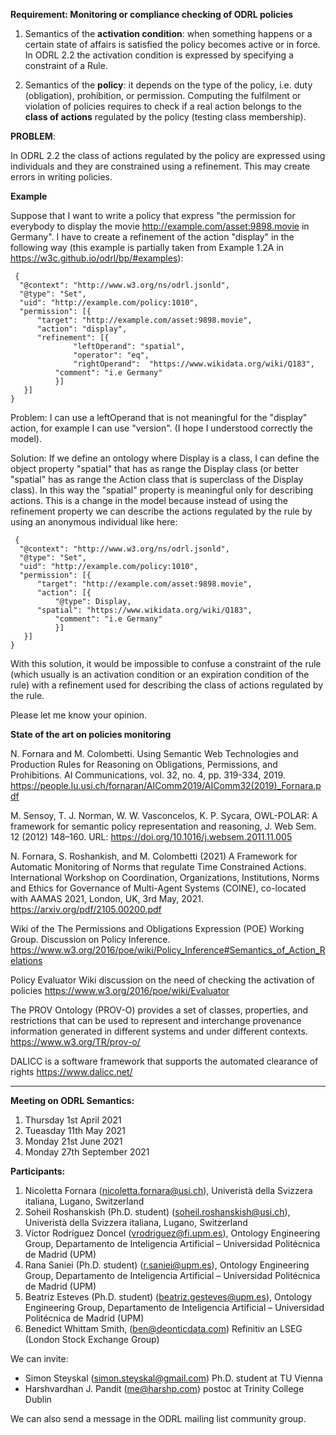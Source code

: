      
**Requirement: Monitoring or compliance checking of ODRL policies**

1. Semantics of the **activation condition**: when something happens or a certain state of affairs is satisfied the policy becomes active or in force. In ODRL 2.2 the activation condition is expressed by specifying a constraint of a Rule.

2. Semantics of the **policy**: it depends on the type of the policy, i.e. duty (obligation), prohibition, or permission. Computing the fulfilment or violation of policies requires to check if a real action belongs to the **class of actions** regulated by the policy (testing class membership).

**PROBLEM**: 

In ODRL 2.2 the class of actions regulated by the policy are expressed using individuals and they are constrained using a refinement.
This may create errors in writing policies. 


**Example**

Suppose that I want to write a policy that express "the permission for everybody to display the movie http://example.com/asset:9898.movie in Germany". 
I have to create a refinement of the action "display" in the following way (this example is partially taken from Example 1.2A in https://w3c.github.io/odrl/bp/#examples): 

     {
      "@context": "http://www.w3.org/ns/odrl.jsonld",
      "@type": "Set",
      "uid": "http://example.com/policy:1010",
      "permission": [{
 	      "target": "http://example.com/asset:9898.movie",
	      "action": "display",
	      "refinement": [{
                  "leftOperand": "spatial",
                  "operator": "eq",
                  "rightOperand":  "https://www.wikidata.org/wiki/Q183",
	          "comment": "i.e Germany"
              }]
       }]
    }

Problem: I can use a leftOperand that is not meaningful for the "display" action, for example I can use "version". (I hope I understood correctly the model).

Solution: If we define an ontology where Display is a class, I can define the object property "spatial" that has as range the Display class (or better "spatial" has as range the Action class that is superclass of the Display class). In this way the "spatial" property is meaningful only for describing actions. This is a change in the model because instead of using the refinement property we can describe the actions regulated by the rule by using an anonymous individual like here:

     {
      "@context": "http://www.w3.org/ns/odrl.jsonld",
      "@type": "Set",
      "uid": "http://example.com/policy:1010",
      "permission": [{
 	      "target": "http://example.com/asset:9898.movie",
	      "action": [{
	          "@type": Display,
		  "spatial": "https://www.wikidata.org/wiki/Q183",
	          "comment": "i.e Germany"
              }]
       }]
    }


With this solution, it would be impossible to confuse a constraint of the rule (which usually is an activation condition or an expiration condition of the rule) with a refinement used for describing the class of actions regulated by the rule.

Please let me know your opinion.





**State of the art on policies monitoring**

N. Fornara and M. Colombetti. Using Semantic Web Technologies and Production Rules for Reasoning on Obligations, Permissions, and Prohibitions. AI Communications, vol. 32, no. 4, pp. 319-334, 2019. https://people.lu.usi.ch/fornaran/AIComm2019/AIComm32(2019)_Fornara.pdf

M. Sensoy, T. J. Norman, W. W. Vasconcelos, K. P. Sycara, OWL-POLAR: A framework for semantic policy representation and reasoning, J. Web Sem. 12 (2012) 148–160. URL:
https://doi.org/10.1016/j.websem.2011.11.005

N. Fornara, S. Roshankish, and M. Colombetti (2021) A Framework for Automatic Monitoring of Norms that regulate Time Constrained Actions. International Workshop on Coordination, Organizations, Institutions, Norms and Ethics for Governance of Multi-Agent Systems (COINE), co-located with AAMAS 2021, London, UK, 3rd May, 2021. https://arxiv.org/pdf/2105.00200.pdf

Wiki of the The Permissions and Obligations Expression (POE) Working Group. Discussion on Policy Inference. https://www.w3.org/2016/poe/wiki/Policy_Inference#Semantics_of_Action_Relations

Policy Evaluator Wiki discussion on the need of checking the activation of policies https://www.w3.org/2016/poe/wiki/Evaluator

The PROV Ontology (PROV-O) provides a set of classes, properties, and restrictions that can be used to represent and interchange provenance information generated in different systems and under different contexts. https://www.w3.org/TR/prov-o/

DALICC is a software framework that supports the automated clearance of rights https://www.dalicc.net/

-----------------------------

**Meeting on ODRL Semantics:**

1. Thursday 1st April 2021
2. Tueasday 11th May 2021
3. Monday 21st June 2021
4. Monday 27th September 2021

**Participants:**
  
  1. Nicoletta Fornara (nicoletta.fornara@usi.ch),  Univeristà della Svizzera italiana, Lugano, Switzerland
  2. Soheil Roshanskish (Ph.D. student) (soheil.roshanskish@usi.ch), Univeristà della Svizzera italiana, Lugano, Switzerland
  3. Víctor Rodríguez Doncel (vrodriguez@fi.upm.es), Ontology Engineering Group, Departamento de Inteligencia Artificial – Universidad Politécnica de Madrid (UPM)
  4. Rana Saniei (Ph.D. student) (r.saniei@upm.es), Ontology Engineering Group, Departamento de Inteligencia Artificial – Universidad Politécnica de Madrid (UPM)
  5. Beatriz Esteves (Ph.D. student) (beatriz.gesteves@upm.es), Ontology Engineering Group, Departamento de Inteligencia Artificial – Universidad Politécnica de Madrid (UPM)
  6. Benedict Whittam Smith, (ben@deonticdata.com) Refinitiv an LSEG (London Stock Exchange Group)

We can invite:
   - Simon Steyskal (simon.steyskal@gmail.com) Ph.D. student at TU Vienna
   - Harshvardhan J. Pandit (me@harshp.com) postoc at Trinity College Dublin
  
 We can also send a message in the ODRL mailing list community group.
 
